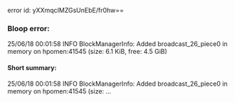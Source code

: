 error id: yXXmqcIMZGsUnEbE/fr0hw==
### Bloop error:

25/06/18 00:01:58 INFO BlockManagerInfo: Added broadcast_26_piece0 in memory on hpomen:41545 (size: 6.1 KiB, free: 4.5 GiB)
#### Short summary: 

25/06/18 00:01:58 INFO BlockManagerInfo: Added broadcast_26_piece0 in memory on hpomen:41545 (size: ...